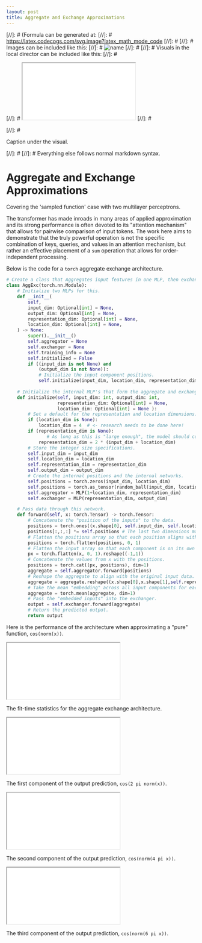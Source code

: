 ```yaml
---
layout: post
title: Aggregate and Exchange Approximations
---
```


[//]: # (Formula can be generated at:
[//]: #   https://latex.codecogs.com/svg.image?latex_math_mode_code
[//]: # 
[//]: # Images can be included like this:
[//]: #   <img class="formula" src="./local-file.svg" title="name"/>
[//]: # 
[//]: # Visuals in the local director can be included like this:
[//]: #   <p class="visual">
[//]: #   <iframe src="./local-file.html">
[//]: #   </iframe>
[//]: #   </p>
[//]: #   <p class="caption">Caption under the visual.</p>
[//]: # 
[//]: # Everything else follows normal markdown syntax.


# Aggregate and Exchange Approximations
<p class="caption">Covering the 'sampled function' case with two multilayer perceptrons.</p>


The transformer has made inroads in many areas of applied approximation and its strong performance is often devoted to its "attention mechanism" that allows for pairwise comparison of input tokens. The work here aims to demonstrate that the truly powerful operation is not the specific combination of keys, queries, and values in an attention mechanism, but rather an effective placement of a `sum` operation that allows for order-independent processing.


Below is the code for a `torch` aggregate exchange architecture.


```python
# Create a class that Aggregates input features in one MLP, then exchanges them in another MLP.
class AggExc(torch.nn.Module):
    # Initialize two MLPs for this.
    def __init__(
        self,
        input_dim: Optional[int] = None,
        output_dim: Optional[int] = None,
        representation_dim: Optional[int] = None,
        location_dim: Optional[int] = None,
    ) -> None:
        super().__init__()
        self.aggregator = None
        self.exchanger = None
        self.training_info = None
        self.initialized = False
        if ((input_dim is not None) and 
            (output_dim is not None)):
            # Initialize the input component positions.
            self.initialize(input_dim, location_dim, representation_dim, output_dim)
    
    # Initialize the internal MLP's that form the aggregate and exchange operations.
    def initialize(self, input_dim: int, output_dim: int,
                   representation_dim: Optional[int] = None,
                   location_dim: Optional[int] = None ):
        # Set a default for the representation and location dimensions.
        if (location_dim is None):
            location_dim = 4  # <- research needs to be done here!
        if (representation_dim is None):
		  	   # As long as this is "large enough", the model should converge.
            representation_dim = 2 * (input_dim + location_dim)
        # Store the integer size specifications.
        self.input_dim = input_dim
        self.location_dim = location_dim
        self.representation_dim = representation_dim
        self.output_dim = output_dim
        # Create the internal positions and the internal networks.
        self.positions = torch.zeros(input_dim, location_dim)
        self.positions = torch.as_tensor(random_ball(input_dim, location_dim, inside=False))
        self.aggregator = MLP(1+location_dim, representation_dim)
        self.exchanger = MLP(representation_dim, output_dim)

    # Pass data through this network.
    def forward(self, x: torch.Tensor) -> torch.Tensor:
        # Concatenate the "position of the inputs" to the data.
        positions = torch.ones((x.shape[0], self.input_dim, self.location_dim))
        positions[:,:,:] *= self.positions # The last two dimensions match.
        # Flatten the positions array so that each position aligns with 1 component of an input.
        positions = torch.flatten(positions, 0, 1)
        # Flatten the input array so that each component is on its own row.
        px = torch.flatten(x, 0, 1).reshape((-1,1))
        # Concatenate the values from x with the positions.
        positions = torch.cat((px, positions), dim=1)
        aggregate = self.aggregator.forward(positions)
        # Reshape the aggregate to align with the original input data.
        aggregate = aggregate.reshape((x.shape[0],x.shape[1],self.representation_dim))
        # Take the mean "embedding" across all input components for each point.
        aggregate = torch.mean(aggregate, dim=1)
        # Pass the "embedded inputs" into the exchanger.
        output = self.exchanger.forward(aggregate)
        # Return the predicted output.
        return output
```


Here is the performance of the architecture when approximating a "pure" function, `cos(norm(x))`.


<p class="visual">
<iframe src="./agg_exc_training.html">
</iframe>
</p>
<p class="caption">The fit-time statistics for the aggregate exchange architecture.</p>


<p class="visual">
<iframe src="./agg_exc_out-1.html">
</iframe>
</p>
<p class="caption">The first component of the output prediction, <code>cos(2 pi norm(x))</code>.</p>


<p class="visual">
<iframe src="./agg_exc_out-2.html">
</iframe>
</p>
<p class="caption">The second component of the output prediction, <code>cos(norm(4 pi x))</code>.</p>


<p class="visual">
<iframe src="./agg_exc_out-3.html">
</iframe>
</p>
<p class="caption">The third component of the output prediction, <code>cos(norm(6 pi x))</code>.</p>
